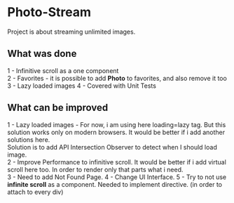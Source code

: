 # Photo-Stream
Project is about streaming unlimited images.
## What was done
1 - Infinitive scroll as a one component <br/>
2 - Favorites - it is possible to add <b>Photo</b> to favorites, and also remove it too <br/>
3 - Lazy loaded images
4 - Covered with Unit Tests


## What can be improved
1 - Lazy loaded images - For now, i am using here loading=lazy tag. But this solution works only on modern browsers. It would be better if i add another solutions here.<br>
Solution is to add API Intersection Observer to detect when I should load image.<br/>
2 - Improve Performance to infinitive scroll. It would be better if i add virtual scroll here too. In order to render only that parts what i need.<br/>
3 - Need to add Not Found Page.
4 - Change UI Interface.
5 - Try to not use <b>infinite scroll</b> as a component. Needed to implement directive. (in order to attach to every div)

